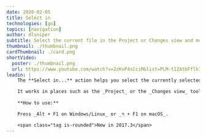 ```yaml
---
date: 2020-02-05
title: Select in
technologies: [go]
topics: [navigation]
author: dlsniper
subtitle: Select the current file in the Project or Changes view and more
thumbnail: ./thumbnail.png
cardThumbnail: ./card.png
shortVideo:
  poster: ./thumbnail.png
  url: https://www.youtube.com/watch?v=2zKvP4sCciM&list=PLM-t1Z4tbFflkIOaap4P-BV30ZrZwrDld&index=14
leadin: |
    The **Select in...** action helps you select the currently selected file in a particular tool window.

    It works in places such as the _Project_ or the _Changes view_ tool windows, and even in _Explorer/Finder_
    
    **How to use:**

    Press _Alt + F1 on Windows/Linux_ or _⌥ + F1 on macOS_.

    <span class="tag is-rounded">New in 2017.3</span>
---
```


